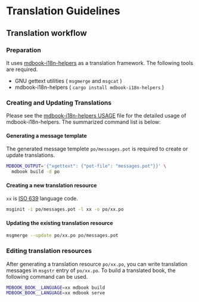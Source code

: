 # Translation Guidelines

## Translation workflow

### Preparation

It uses [mdbook-i18n-helpers] as a translation framework.
The following tools are required.

* GNU gettext utilities ( `msgmerge` and `msgcat` )
* mdbook-i18n-helpers ( `cargo install mdbook-i18n-helpers` )

### Creating and Updating Translations

Please see the [mdbook-i18n-helpers USAGE] file for the detailed usage of mdbook-i18n-helpers.
The summarized command list is below:

#### Generating a message template

The generated message templete `po/messages.pot` is required to create or update translations.

```bash
MDBOOK_OUTPUT='{"xgettext": {"pot-file": "messages.pot"}}' \
  mdbook build -d po
```

#### Creating a new translation resource

`xx` is [ISO 639](https://en.wikipedia.org/wiki/List_of_ISO_639-1_codes) language code.

```bash
msginit -i po/messages.pot -l xx -o po/xx.po
```

#### Updating the existing translation resource

```bash
msgmerge --update po/xx.po po/messages.pot
```

### Editing translation resources

After generating a translation resource `po/xx.po`, you can write translation messages 
in `msgstr` entry of `po/xx.po`.
To build a translated book, the following command can be used.

```bash
MDBOOK_BOOK__LANGUAGE=xx mdbook build
MDBOOK_BOOK__LANGUAGE=xx mdbook serve
```

[mdbook-i18n-helpers]: https://github.com/google/mdbook-i18n-helpers
[mdbook-i18n-helpers USAGE]: https://github.com/google/mdbook-i18n-helpers/blob/main/i18n-helpers